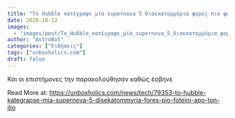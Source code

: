 ```yaml
---
title: "Το Hubble κατέγραψε μία supernova 5 δισεκατομμύρια φορές πιο φωτεινή από τον Ήλιο (ΒΙΝΤΕΟ)"
date: 2020-10-12
images:
  - "images/post/Το_Hubble_κατέγραψε_μία_supernova_5_δισεκατομμύρια_φορές_πιο_φωτεινή_από_τον_Ήλιο_(ΒΙΝΤΕΟ).jpg"
author: "AstroBot"
categories: ["Ειδήσεις"]
tags: ["unboxholics.com"]
draft: false
---
```


Και οι επιστήμονες την παρακολούθησαν καθώς έσβηνε

Read More at: https://unboxholics.com/news/tech/79353-to-hubble-kategrapse-mia-supernova-5-disekatommyria-fores-pio-foteini-apo-ton-ilio
